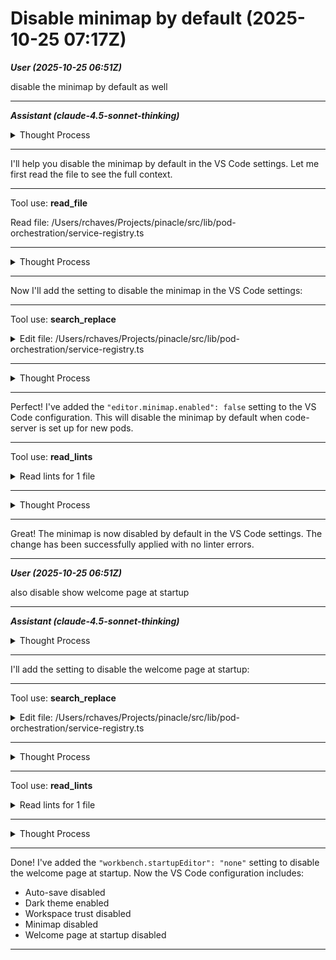 <!-- Generated by SpecStory -->

<!-- cursor Session 94e6ecf1-7af0-460b-8c8a-f7b243bb9ba8 (2025-10-25 07:17Z) -->

# Disable minimap by default (2025-10-25 07:17Z)

_**User (2025-10-25 06:51Z)**_

disable the minimap by default as well

---

_**Assistant (claude-4.5-sonnet-thinking)**_

<think><details><summary>Thought Process</summary>The user is asking me to disable the minimap by default. Looking at the attached selection, I can see they're working with VS Code settings in the `service-registry.ts` file. The selection shows:

```
{
  "files.autoSave": "off",
  "workbench.colorTheme": "Default Dark Modern",
  "security.workspace.trust.enabled": false
}
```

This appears to be a VS Code settings configuration object. To disable the minimap, I need to add the setting `"editor.minimap.enabled": false` to this configuration.

Let me read the file first to see the full context and then make the appropriate change.</details></think>

---

I'll help you disable the minimap by default in the VS Code settings. Let me first read the file to see the full context.

---

Tool use: **read_file**

Read file: /Users/rchaves/Projects/pinacle/src/lib/pod-orchestration/service-registry.ts

---

<think><details><summary>Thought Process</summary>Now I can see the full context. The VS Code settings are configured in the code-server service template at lines 37-42. I need to add the minimap setting to disable it by default. The setting to add is `"editor.minimap.enabled": false`.

I'll update the settings.json configuration to include this new setting.</details></think>

---

Now I'll add the setting to disable the minimap in the VS Code settings:

---

Tool use: **search_replace**


<details><summary>Edit file: /Users/rchaves/Projects/pinacle/src/lib/pod-orchestration/service-registry.ts</summary>

**Chunk 1**
Lines added: 2, lines removed: 1

```diff
@@ -39,5 +39,6 @@
    "files.autoSave": "off",
    "workbench.colorTheme": "Default Dark Modern",
-   "security.workspace.trust.enabled": false
+   "security.workspace.trust.enabled": false,
+   "editor.minimap.enabled": false
  }
  EOF`,
```

</details>

---

<think><details><summary>Thought Process</summary>The change has been made successfully. I've added `"editor.minimap.enabled": false` to the VS Code settings configuration. This will disable the minimap by default when code-server is provisioned for new pods.

The system is warning me to check for linter errors, so I should do that now.</details></think>

---

Perfect! I've added the `"editor.minimap.enabled": false` setting to the VS Code configuration. This will disable the minimap by default when code-server is set up for new pods.

---

Tool use: **read_lints**

<details>
          <summary>Read lints for 1 file</summary>
      
Lint paths:

- `/Users/rchaves/Projects/pinacle/src/lib/pod-orchestration/service-registry.ts`

Lint results


**No lint errors found**
</details>

---

<think><details><summary>Thought Process</summary>Great! No linter errors. The task is complete. The minimap is now disabled by default in the VS Code settings.</details></think>

---

Great! The minimap is now disabled by default in the VS Code settings. The change has been successfully applied with no linter errors.

---

_**User (2025-10-25 06:51Z)**_

also disable show welcome page at startup

---

_**Assistant (claude-4.5-sonnet-thinking)**_

<think><details><summary>Thought Process</summary>The user wants to disable the welcome page at startup in VS Code. I need to add the appropriate setting to the VS Code configuration. The setting for this is typically `"workbench.startupEditor": "none"`.

Let me update the settings.json configuration in the service-registry.ts file.</details></think>

---

I'll add the setting to disable the welcome page at startup:

---

Tool use: **search_replace**


<details><summary>Edit file: /Users/rchaves/Projects/pinacle/src/lib/pod-orchestration/service-registry.ts</summary>

**Chunk 1**
Lines added: 2, lines removed: 1

```diff
@@ -40,5 +40,6 @@
    "workbench.colorTheme": "Default Dark Modern",
    "security.workspace.trust.enabled": false,
-   "editor.minimap.enabled": false
+   "editor.minimap.enabled": false,
+   "workbench.startupEditor": "none"
  }
  EOF`,
```

</details>

---

<think><details><summary>Thought Process</summary>I've added the `"workbench.startupEditor": "none"` setting which will disable the welcome page from showing up at startup. Let me check for any linter errors to make sure everything is good.</details></think>

---

Tool use: **read_lints**

<details>
          <summary>Read lints for 1 file</summary>
      
Lint paths:

- `/Users/rchaves/Projects/pinacle/src/lib/pod-orchestration/service-registry.ts`

Lint results


**No lint errors found**
</details>

---

<think><details><summary>Thought Process</summary>Perfect! I've successfully added the `"workbench.startupEditor": "none"` setting to disable the welcome page at startup. The linter shows no errors, so everything looks good.</details></think>

---

Done! I've added the `"workbench.startupEditor": "none"` setting to disable the welcome page at startup. Now the VS Code configuration includes:

- Auto-save disabled
- Dark theme enabled  
- Workspace trust disabled
- Minimap disabled
- Welcome page at startup disabled

---

